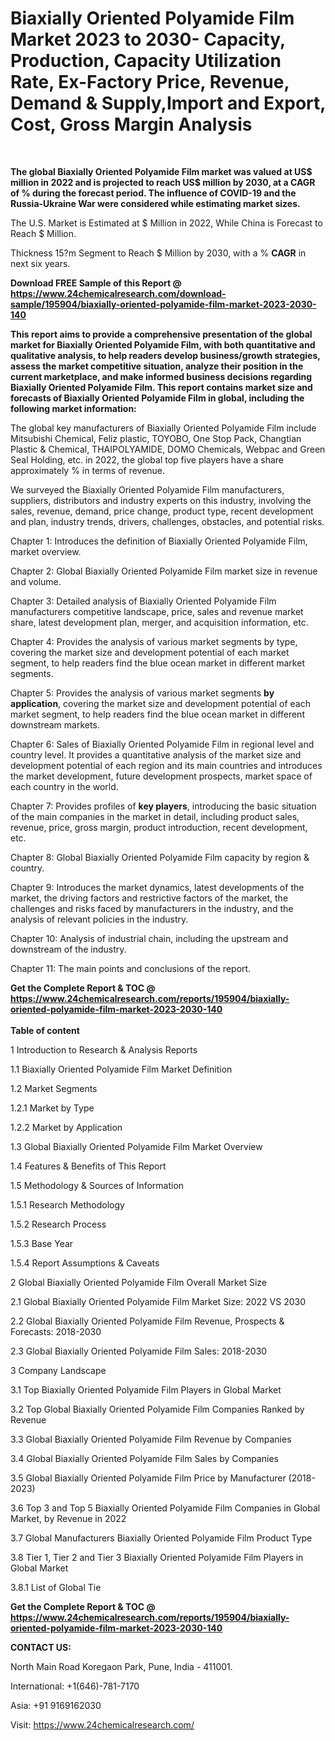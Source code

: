 <h1>Biaxially Oriented Polyamide Film Market 2023 to 2030- Capacity, Production, Capacity Utilization Rate, Ex-Factory Price, Revenue, Demand & Supply,Import and Export, Cost, Gross Margin Analysis</h1><br/><p><strong>The global Biaxially Oriented Polyamide Film market was valued at US$ million in 2022 and is projected to reach US$ million by 2030, at a <strong>CAGR</strong> of % during the forecast period. The influence of COVID-19 and the Russia-Ukraine War were considered while estimating market sizes.</strong></p><p>The U.S. Market is Estimated at $ Million in 2022, While China is Forecast to Reach $ Million.</p><p>Thickness 15?m Segment to Reach $ Million by 2030, with a % <strong>CAGR</strong> in next six years.</p><div><b>Download FREE Sample of this Report @ <a href="https://www.24chemicalresearch.com/download-sample/195904/biaxially-oriented-polyamide-film-market-2023-2030-140">https://www.24chemicalresearch.com/download-sample/195904/biaxially-oriented-polyamide-film-market-2023-2030-140</a></b></div><p><strong>This report aims to provide a comprehensive presentation of the global market for Biaxially Oriented Polyamide Film, with both quantitative and qualitative analysis, to help readers develop business/growth strategies, assess the market competitive situation, analyze their position in the current marketplace, and make informed business decisions regarding Biaxially Oriented Polyamide Film. This report contains market size and forecasts of Biaxially Oriented Polyamide Film in global, including the following market information:</strong></p><p>The global key manufacturers of Biaxially Oriented Polyamide Film include Mitsubishi Chemical, Feliz plastic, TOYOBO, One Stop Pack, Changtian Plastic & Chemical, THAIPOLYAMIDE, DOMO Chemicals, Webpac and Green Seal Holding, etc. in 2022, the global top five players have a share approximately % in terms of revenue.</p><p>We surveyed the Biaxially Oriented Polyamide Film manufacturers, suppliers, distributors and industry experts on this industry, involving the sales, revenue, demand, price change, product type, recent development and plan, industry trends, drivers, challenges, obstacles, and potential risks.</p><p>Chapter 1: Introduces the definition of Biaxially Oriented Polyamide Film, market overview.</p><p>Chapter 2: Global Biaxially Oriented Polyamide Film market size in revenue and volume.</p><p>Chapter 3: Detailed analysis of Biaxially Oriented Polyamide Film manufacturers competitive landscape, price, sales and revenue market share, latest development plan, merger, and acquisition information, etc.</p><p>Chapter 4: Provides the analysis of various market segments by type, covering the market size and development potential of each market segment, to help readers find the blue ocean market in different market segments.</p><p>Chapter 5: Provides the analysis of various market segments <strong>by application</strong>, covering the market size and development potential of each market segment, to help readers find the blue ocean market in different downstream markets.</p><p>Chapter 6: Sales of Biaxially Oriented Polyamide Film in regional level and country level. It provides a quantitative analysis of the market size and development potential of each region and its main countries and introduces the market development, future development prospects, market space of each country in the world.</p><p>Chapter 7: Provides profiles of <strong>key players</strong>, introducing the basic situation of the main companies in the market in detail, including product sales, revenue, price, gross margin, product introduction, recent development, etc.</p><p>Chapter 8: Global Biaxially Oriented Polyamide Film capacity by region & country.</p><p>Chapter 9: Introduces the market dynamics, latest developments of the market, the driving factors and restrictive factors of the market, the challenges and risks faced by manufacturers in the industry, and the analysis of relevant policies in the industry.</p><p>Chapter 10: Analysis of industrial chain, including the upstream and downstream of the industry.</p><p>Chapter 11: The main points and conclusions of the report.</p><div><b>Get the Complete Report & TOC @ <a href="https://www.24chemicalresearch.com/reports/195904/biaxially-oriented-polyamide-film-market-2023-2030-140">https://www.24chemicalresearch.com/reports/195904/biaxially-oriented-polyamide-film-market-2023-2030-140</a></b></div><br><b>Table of content</b><p>1 Introduction to Research & Analysis Reports<br />
 
  1.1 Biaxially Oriented Polyamide Film Market Definition<br />
 
  1.2 Market Segments<br />
 
  1.2.1 Market by Type<br />
 
  1.2.2 Market by Application<br />
 
  1.3 Global Biaxially Oriented Polyamide Film Market Overview<br />
 
  1.4 Features & Benefits of This Report<br />
 
  1.5 Methodology & Sources of Information<br />
 
  1.5.1 Research Methodology<br />
 
  1.5.2 Research Process<br />
 
  1.5.3 Base Year<br />
 
  1.5.4 Report Assumptions & Caveats<br />
 
 2 Global Biaxially Oriented Polyamide Film Overall Market Size<br />
 
  2.1 Global Biaxially Oriented Polyamide Film Market Size: 2022 VS 2030<br />
 
  2.2 Global Biaxially Oriented Polyamide Film Revenue, Prospects & Forecasts: 2018-2030<br />
 
  2.3 Global Biaxially Oriented Polyamide Film Sales: 2018-2030<br />
 
 3 Company Landscape<br />
 
  3.1 Top Biaxially Oriented Polyamide Film Players in Global Market<br />
 
  3.2 Top Global Biaxially Oriented Polyamide Film Companies Ranked by Revenue<br />
 
  3.3 Global Biaxially Oriented Polyamide Film Revenue by Companies<br />
 
  3.4 Global Biaxially Oriented Polyamide Film Sales by Companies<br />
 
  3.5 Global Biaxially Oriented Polyamide Film Price by Manufacturer (2018-2023)<br />
 
  3.6 Top 3 and Top 5 Biaxially Oriented Polyamide Film Companies in Global Market, by Revenue in 2022<br />
 
  3.7 Global Manufacturers Biaxially Oriented Polyamide Film Product Type<br />
 
  3.8 Tier 1, Tier 2 and Tier 3 Biaxially Oriented Polyamide Film Players in Global Market<br />
 
  3.8.1 List of Global Tie<br><div><b>Get the Complete Report & TOC @ <a href="https://www.24chemicalresearch.com/reports/195904/biaxially-oriented-polyamide-film-market-2023-2030-140">https://www.24chemicalresearch.com/reports/195904/biaxially-oriented-polyamide-film-market-2023-2030-140</a></b></div></p>
 
 <b>CONTACT US:</b><br>
 
 North Main Road Koregaon Park, Pune, India - 411001.<br/>
 
 International: +1(646)-781-7170<br/>
 
 Asia: +91 9169162030<br/>
 
 Visit: <a href="https://www.24chemicalresearch.com/">https://www.24chemicalresearch.com/</a>
 
 <br>